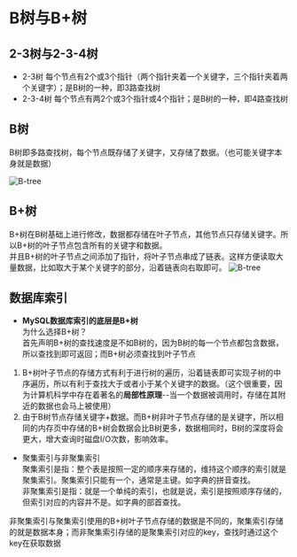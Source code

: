 # B树与B+树
## 2-3树与2-3-4树
- 2-3树 每个节点有2个或3个指针（两个指针夹着一个关键字，三个指针夹着两个关键字）；是B树的一种，即3路查找树
- 2-3-4树 每个节点有两2个或3个指针或4个指针；是B树的一种，即4路查找树

## B树
B树即多路查找树，每个节点既存储了关键字，又存储了数据。（也可能关键字本身就是数据）

![B-tree](https://note.obs.cn-north-4.myhuaweicloud.com/Btree.jpg)

## B+树

B+树在B树基础上进行修改，数据都存储在叶子节点，其他节点只存储关键字。所以B+树的叶子节点包含所有的关键字和数据。  
并且B+树的叶子节点之间添加了指针，将叶子节点串成了链表。这样方便读取大量数据，比如取大于某个关键字的部分，沿着链表向右取即可。
![B-tree](https://note.obs.cn-north-4.myhuaweicloud.com/B%2Btree.jpg)

## 数据库索引
- **MySQL数据库索引的底层是B+树**  
为什么选择B+树？  
首先声明B+树的查找速度是不如B树的，因为B树的每一个节点都包含数据，所以查找到即可返回；而B+树必须查找到叶子节点
1. B+树叶子节点的存储方式有利于进行树的遍历，沿着链表即可实现子树的中序遍历，所以有利于查找大于或者小于某个关键字的数据。（这个很重要，因为计算机科学中存在着著名的**局部性原理**--当一个数据被调用时，存储在其附近的数据也会马上被使用）
2. 由于B树节点存储关键字+数据。而B+树非叶子节点存储的是关键字，所以相同的内存页中存储的B+树会数据会比B树更多，数据相同时，B树的深度将会更大，增大查询时磁盘I/O次数，影响效率。

- 聚集索引与非聚集索引  
聚集索引是指：整个表是按照一定的顺序来存储的，维持这个顺序的索引就是聚集索引。聚集索引只能有一个，通常是主键。如字典的拼音查找。  
非聚集索引是指：就是一个单纯的索引，也就是说，索引是按照顺序存储的，但索引对应的内容并不是。如字典的部首查找。

非聚集索引与聚集索引使用的B+树叶子节点存储的数据是不同的，聚集索引存储的就是数据本身；而非聚集索引存储的是聚集索引对应的key，查找时通过这个key在获取数据